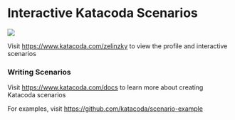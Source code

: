 # Interactive Katacoda Scenarios

[![](http://shields.katacoda.com/katacoda/zelinzky/count.svg)](https://www.katacoda.com/zelinzky "Get your profile on Katacoda.com")

Visit https://www.katacoda.com/zelinzky to view the profile and interactive scenarios

### Writing Scenarios
Visit https://www.katacoda.com/docs to learn more about creating Katacoda scenarios

For examples, visit https://github.com/katacoda/scenario-example
